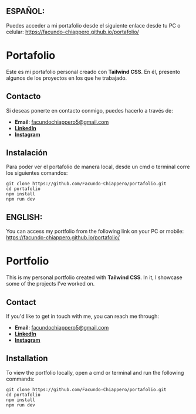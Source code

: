 ## ESPAÑOL:

Puedes acceder a mi portafolio desde el siguiente enlace desde tu PC o celular: https://facundo-chiappero.github.io/portafolio/


# Portafolio

Este es mi portafolio personal creado con **Tailwind CSS**. En él, presento algunos de los proyectos en los que he trabajado.


## Contacto

Si deseas ponerte en contacto conmigo, puedes hacerlo a través de:

- **Email**: facundochiappero5@gmail.com
- **[LinkedIn](https://www.linkedin.com/in/facundo-andr%C3%A9s-chiappero/)**
- **[Instagram](https://www.instagram.com/patito.kun.uwu/)**


## Instalación

Para poder ver el portafolio de manera local, desde un cmd o terminal corre los siguientes comandos:

```
git clone https://github.com/Facundo-Chiappero/portafolio.git
cd portafolio
npm install
npm run dev
```

  
## ENGLISH:

You can access my portfolio from the following link on your PC or mobile: https://facundo-chiappero.github.io/portafolio/

# Portfolio

This is my personal portfolio created with **Tailwind CSS**. In it, I showcase some of the projects I’ve worked on.

## Contact

If you'd like to get in touch with me, you can reach me through:

- **Email**: facundochiappero5@gmail.com
- **[LinkedIn](https://www.linkedin.com/in/facundo-andr%C3%A9s-chiappero/)**
- **[Instagram](https://www.instagram.com/patito.kun.uwu/)**

## Installation

To view the portfolio locally, open a cmd or terminal and run the following commands:

```
git clone https://github.com/Facundo-Chiappero/portafolio.git
cd portafolio
npm install
npm run dev
```
